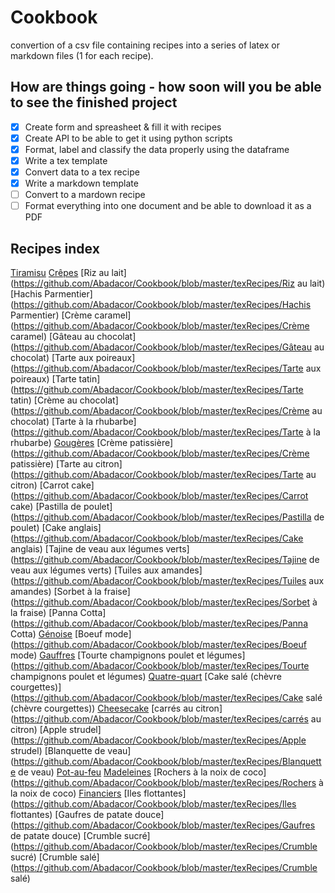 # Cookbook
convertion of a csv file containing recipes into a series of latex or markdown files (1 for each recipe).

## How are things going - how soon will you be able to see the finished project

- [X] Create form and spreasheet & fill it with recipes
- [X] Create API to be able to get it using python scripts
- [X] Format, label and classify the data properly using the dataframe
- [X] Write a tex template
- [X] Convert data to a tex recipe
- [X] Write a markdown template
- [ ] Convert to a mardown recipe
- [ ] Format everything into one document and be able to download it as a PDF

## Recipes index

[Tiramisu](https://github.com/Abadacor/Cookbook/blob/master/texRecipes/Tiramisu)
[Crêpes](https://github.com/Abadacor/Cookbook/blob/master/texRecipes/Crêpes)
[Riz au lait](https://github.com/Abadacor/Cookbook/blob/master/texRecipes/Riz au lait)
[Hachis Parmentier](https://github.com/Abadacor/Cookbook/blob/master/texRecipes/Hachis Parmentier)
[Crème caramel](https://github.com/Abadacor/Cookbook/blob/master/texRecipes/Crème caramel)
[Gâteau au chocolat](https://github.com/Abadacor/Cookbook/blob/master/texRecipes/Gâteau au chocolat)
[Tarte aux poireaux](https://github.com/Abadacor/Cookbook/blob/master/texRecipes/Tarte aux poireaux)
[Tarte tatin](https://github.com/Abadacor/Cookbook/blob/master/texRecipes/Tarte tatin)
[Crème au chocolat](https://github.com/Abadacor/Cookbook/blob/master/texRecipes/Crème au chocolat)
[Tarte à la rhubarbe](https://github.com/Abadacor/Cookbook/blob/master/texRecipes/Tarte à la rhubarbe)
[Gougères](https://github.com/Abadacor/Cookbook/blob/master/texRecipes/Gougères)
[Crème patissière](https://github.com/Abadacor/Cookbook/blob/master/texRecipes/Crème patissière)
[Tarte au citron](https://github.com/Abadacor/Cookbook/blob/master/texRecipes/Tarte au citron)
[Carrot cake](https://github.com/Abadacor/Cookbook/blob/master/texRecipes/Carrot cake)
[Pastilla de poulet](https://github.com/Abadacor/Cookbook/blob/master/texRecipes/Pastilla de poulet)
[Cake anglais](https://github.com/Abadacor/Cookbook/blob/master/texRecipes/Cake anglais)
[Tajine de veau aux légumes verts](https://github.com/Abadacor/Cookbook/blob/master/texRecipes/Tajine de veau aux légumes verts)
[Tuiles aux amandes](https://github.com/Abadacor/Cookbook/blob/master/texRecipes/Tuiles aux amandes)
[Sorbet à la fraise](https://github.com/Abadacor/Cookbook/blob/master/texRecipes/Sorbet à la fraise)
[Panna Cotta](https://github.com/Abadacor/Cookbook/blob/master/texRecipes/Panna Cotta)
[Génoise](https://github.com/Abadacor/Cookbook/blob/master/texRecipes/Génoise)
[Boeuf mode](https://github.com/Abadacor/Cookbook/blob/master/texRecipes/Boeuf mode)
[Gauffres](https://github.com/Abadacor/Cookbook/blob/master/texRecipes/Gauffres)
[Tourte champignons poulet et légumes](https://github.com/Abadacor/Cookbook/blob/master/texRecipes/Tourte champignons poulet et légumes)
[Quatre-quart](https://github.com/Abadacor/Cookbook/blob/master/texRecipes/Quatre-quart)
[Cake salé (chèvre courgettes)](https://github.com/Abadacor/Cookbook/blob/master/texRecipes/Cake salé (chèvre courgettes))
[Cheesecake](https://github.com/Abadacor/Cookbook/blob/master/texRecipes/Cheesecake)
[carrés au citron](https://github.com/Abadacor/Cookbook/blob/master/texRecipes/carrés au citron)
[Apple strudel](https://github.com/Abadacor/Cookbook/blob/master/texRecipes/Apple strudel)
[Blanquette de veau](https://github.com/Abadacor/Cookbook/blob/master/texRecipes/Blanquette de veau)
[Pot-au-feu](https://github.com/Abadacor/Cookbook/blob/master/texRecipes/Pot-au-feu)
[Madeleines](https://github.com/Abadacor/Cookbook/blob/master/texRecipes/Madeleines)
[Rochers à la noix de coco](https://github.com/Abadacor/Cookbook/blob/master/texRecipes/Rochers à la noix de coco)
[Financiers](https://github.com/Abadacor/Cookbook/blob/master/texRecipes/Financiers)
[Iles flottantes](https://github.com/Abadacor/Cookbook/blob/master/texRecipes/Iles flottantes)
[Gaufres de patate douce](https://github.com/Abadacor/Cookbook/blob/master/texRecipes/Gaufres de patate douce)
[Crumble sucré](https://github.com/Abadacor/Cookbook/blob/master/texRecipes/Crumble sucré)
[Crumble salé](https://github.com/Abadacor/Cookbook/blob/master/texRecipes/Crumble salé)
